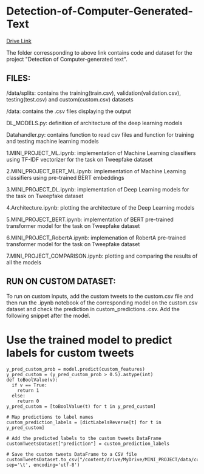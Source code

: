 # Detection-of-Computer-Generated-Text
[Drive Link]([https://drive.google.com/drive/folders/1OKB9eZXvUNouIlmOBhsNCZo7po68xNvI?usp=sharing](url))


The folder corressponding to above link contains code and dataset for the project "Detection of Computer-generated text".

## FILES:
/data/splits: contains the training(train.csv), validation(validation.csv), testing(test.csv) and custom(custom.csv) datasets

/data: contains the .csv files displaying the output

DL_MODELS.py: definition of architecture of the deep learning models

Datahandler.py: contains function to read csv files and function for training and testing machine learning models

1.MINI_PROJECT_ML.ipynb: implementation of Machine Learning classifiers using TF-IDF vectorizer for the task on Tweepfake dataset

2.MINI_PROJECT_BERT_ML.ipynb: implementation of Machine Learning classifiers using pre-trained BERT embeddings

3.MINI_PROJECT_DL.ipynb: implementation of Deep Learning models for the task on Tweepfake dataset

4.Architecture.ipynb: plotting the architecture of the Deep Learning models

5.MINI_PROJECT_BERT.ipynb: implementation of BERT pre-trained transformer model for the task on Tweepfake dataset

6.MINI_PROJECT_RobertA.ipynb: implemenation of RobertA pre-trained transformer model for the task on Tweepfake dataset

7.MINI_PROJECT_COMPARISON.ipynb: plotting and comparing the results of all the models

## RUN ON CUSTOM DATASET:
To run on custom inputs, add the custom tweets to the custom.csv file and then run the .ipynb notebook of the corresponding model on the custom.csv dataset and check the prediction in custom_predictions.<model>.csv. Add the following snippet after the model.

# Use the trained model to predict labels for custom tweets
```
y_pred_custom_prob = model.predict(custom_features)
y_pred_custom = (y_pred_custom_prob > 0.5).astype(int)
def toBoolValue(v):
  if v == True:
    return 1
  else:
    return 0
y_pred_custom = [toBoolValue(t) for t in y_pred_custom]

# Map predictions to label names
custom_prediction_labels = [dictLabelsReverse[t] for t in y_pred_custom]

# Add the predicted labels to the custom tweets DataFrame
customTweetsDataset["prediction"] = custom_prediction_labels

# Save the custom tweets DataFrame to a CSV file
customTweetsDataset.to_csv("/content/drive/MyDrive/MINI_PROJECT/data/custom_predictions_charCNN.csv", sep='\t', encoding='utf-8')

```
